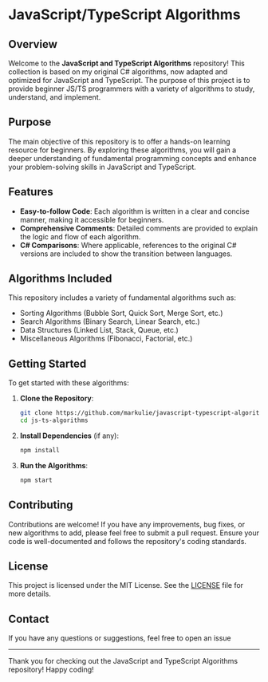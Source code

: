 # JavaScript/TypeScript Algorithms

## Overview

Welcome to the **JavaScript and TypeScript Algorithms** repository! This collection is based on my original C# algorithms, now adapted and optimized for JavaScript and TypeScript. The purpose of this project is to provide beginner JS/TS programmers with a variety of algorithms to study, understand, and implement.

## Purpose

The main objective of this repository is to offer a hands-on learning resource for beginners. By exploring these algorithms, you will gain a deeper understanding of fundamental programming concepts and enhance your problem-solving skills in JavaScript and TypeScript.

## Features

- **Easy-to-follow Code**: Each algorithm is written in a clear and concise manner, making it accessible for beginners.
- **Comprehensive Comments**: Detailed comments are provided to explain the logic and flow of each algorithm.
- **C# Comparisons**: Where applicable, references to the original C# versions are included to show the transition between languages.

## Algorithms Included

This repository includes a variety of fundamental algorithms such as:

- Sorting Algorithms (Bubble Sort, Quick Sort, Merge Sort, etc.)
- Search Algorithms (Binary Search, Linear Search, etc.)
- Data Structures (Linked List, Stack, Queue, etc.)
- Miscellaneous Algorithms (Fibonacci, Factorial, etc.)

## Getting Started

To get started with these algorithms:

1. **Clone the Repository**:
   ```sh
   git clone https://github.com/markulie/javascript-typescript-algorithms.git
   cd js-ts-algorithms
   ```

2. **Install Dependencies** (if any):
   ```sh
   npm install
   ```

3. **Run the Algorithms**:
   ```sh
   npm start
   ```

## Contributing

Contributions are welcome! If you have any improvements, bug fixes, or new algorithms to add, please feel free to submit a pull request. Ensure your code is well-documented and follows the repository's coding standards.

## License

This project is licensed under the MIT License. See the [LICENSE](LICENSE) file for more details.

## Contact

If you have any questions or suggestions, feel free to open an issue

---

Thank you for checking out the JavaScript and TypeScript Algorithms repository! Happy coding!